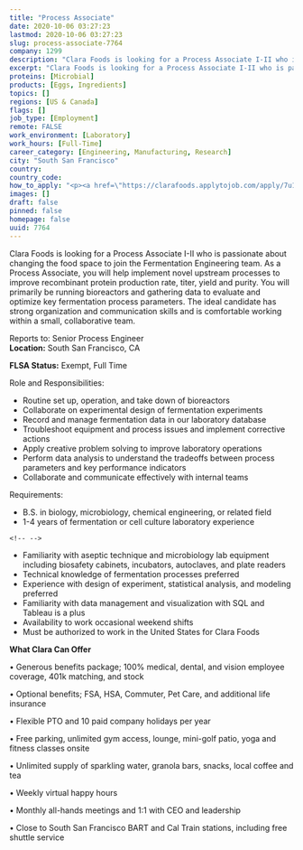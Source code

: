 ```yaml
---
title: "Process Associate"
date: 2020-10-06 03:27:23
lastmod: 2020-10-06 03:27:23
slug: process-associate-7764
company: 1299
description: "Clara Foods is looking for a Process Associate I-II who is passionate about changing the food space to join the Fermentation Engineering team. As a Process Associate, you will help implement novel upstream processes to improve recombinant protein production rate, titer, yield and purity. You will primarily be running bioreactors and gathering data to evaluate and optimize key fermentation process parameters. The ideal candidate has strong organization and communication skills and is comfortable working within a small, collaborative team."
excerpt: "Clara Foods is looking for a Process Associate I-II who is passionate about changing the food space to join the Fermentation Engineering team. As a Process Associate, you will help implement novel upstream processes to improve recombinant protein production rate, titer, yield and purity. You will primarily be running bioreactors and gathering data to evaluate and optimize key fermentation process parameters. The ideal candidate has strong organization and communication skills and is comfortable working within a small, collaborative team."
proteins: [Microbial]
products: [Eggs, Ingredients]
topics: []
regions: [US & Canada]
flags: []
job_type: [Employment]
remote: FALSE
work_environment: [Laboratory]
work_hours: [Full-Time]
career_category: [Engineering, Manufacturing, Research]
city: "South San Francisco"
country: 
country_code: 
how_to_apply: "<p><a href=\"https://clarafoods.applytojob.com/apply/7u1Qcrx6NJ/Process-Associate?source=proteinreport\">https://clarafoods.applytojob.com/apply/7u1Qcrx6NJ/Process-Associate?so…</a></p>"
images: []
draft: false
pinned: false
homepage: false
uuid: 7764
---
```

Clara Foods is looking for a Process Associate I-II who is passionate
about changing the food space to join the Fermentation Engineering team.
As a Process Associate, you will help implement novel upstream processes
to improve recombinant protein production rate, titer, yield and purity.
You will primarily be running bioreactors and gathering data to evaluate
and optimize key fermentation process parameters. The ideal candidate
has strong organization and communication skills and is comfortable
working within a small, collaborative team.

Reports to: Senior Process Engineer\
**Location:** South San Francisco, CA

**FLSA Status:** Exempt, Full Time

Role and Responsibilities:

-   Routine set up, operation, and take down of bioreactors
-   Collaborate on experimental design of fermentation experiments
-   Record and manage fermentation data in our laboratory database
-   Troubleshoot equipment and process issues and implement corrective
    actions
-   Apply creative problem solving to improve laboratory operations 
-   Perform data analysis to understand the tradeoffs between process
    parameters and key performance indicators
-   Collaborate and communicate effectively with internal teams

Requirements:

-   B.S. in biology, microbiology, chemical engineering, or related
    field
-   1-4 years of fermentation or cell culture laboratory experience 

```{=html}
<!-- -->
```
-   Familiarity with aseptic technique and microbiology lab equipment
    including biosafety cabinets, incubators, autoclaves, and plate
    readers
-   Technical knowledge of fermentation processes preferred
-   Experience with design of experiment, statistical analysis, and
    modeling preferred
-   Familiarity with data management and visualization with SQL and
    Tableau is a plus 
-   Availability to work occasional weekend shifts
-   Must be authorized to work in the United States for Clara Foods

**What Clara Can Offer**

• Generous benefits package; 100% medical, dental, and vision employee
coverage, 401k matching, and stock

• Optional benefits; FSA, HSA, Commuter, Pet Care, and additional life
insurance

• Flexible PTO and 10 paid company holidays per year

• Free parking, unlimited gym access, lounge, mini-golf patio, yoga and
fitness classes onsite

• Unlimited supply of sparkling water, granola bars, snacks, local
coffee and tea

• Weekly virtual happy hours 

• Monthly all-hands meetings and 1:1 with CEO and leadership

• Close to South San Francisco BART and Cal Train stations, including
free shuttle service
